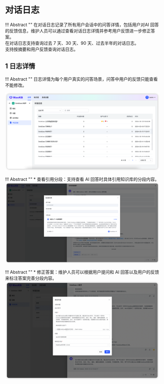 #  对话日志

!!! Abstract ""
    在对话日志记录了所有用户会话中的问答详情，包括用户对AI 回答的反馈信息，维护人员可以通过查看对话日志详情并参考用户反馈进一步修正答案。       
    在对话日志支持查询过去 7 天、30 天、90 天、过去半年的对话日志。    
    支持按摘要和用户反馈查询对话日志。

## 1 日志详情

!!! Abstract ""
    日志详情为每个用户真实的问答场景，问答中用户的反馈只能查看不能修改。

![日志详情](../../img/app/loglist.png)

!!! Abstract ""
    * 查看引用分段：支持查看 AI 回答时具体引用知识库的分段内容。
![引用分段](../../img/app/Quotations.png)

!!! Abstract ""
    * 修正答案：维护人员可以根据用户提问和 AI 回答以及用户的反馈来标注答案完善分段内容。
![修正答案](../../img/app/EditAnser.png)